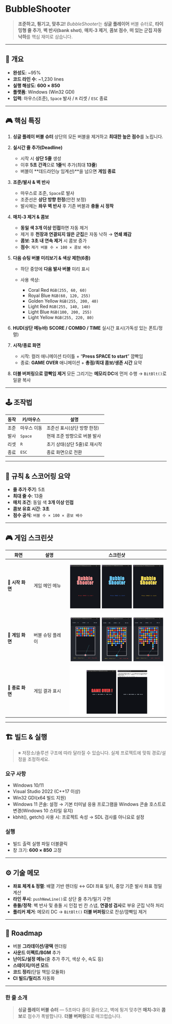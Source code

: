 # BubbleShooter

> **조준하고, 튕기고, 맞추고!**
> *BubbleShooter*는 **싱글 플레이어** 버블 슈터로, **타이밍형 줄 추가**, **벽 반사(bank shot)**, **매치-3 제거**, **콤보 점수**, **떠 있는 군집 자동 낙하**를 핵심 재미로 삼습니다.

---

## 📌 개요

* **완성도**: \~95%
* **코드 라인 수**: \~1,230 lines
* **실행 해상도**: **600 × 850**
* **플랫폼**: Windows (Win32 GDI)
* **입력**: 마우스(조준), `Space` 발사 / `R` 리셋 / `ESC` 종료

---

## 🎮 핵심 특징

1. **싱글 플레이 버블 슈터**
   상단의 모든 버블을 제거하고 **최대한 높은 점수**를 노립니다.

2. **실시간 줄 추가(Deadline)**

   * 시작 시 **상단 5줄** 생성
   * 이후 **5초 간격**으로 **1줄**씩 추가(최대 **13줄**)
   * 버블이 \*\*데드라인(y 임계선)\*\*을 넘으면 **게임 종료**

3. **조준/발사 & 벽 반사**

   * 마우스로 조준, `Space`로 발사
   * 조준선은 **상단 방향 한정**(안전 보정)
   * 발사체는 **좌우 벽 반사** 후 기존 버블과 **충돌 시 정착**

4. **매치-3 제거 & 콤보**

   * **동일 색 3개 이상 인접**하면 자동 제거
   * 제거 후 **천장과 연결되지 않은 군집**은 자동 낙하 → **연쇄 쾌감**
   * **콤보**: **3초 내 연속 제거** 시 콤보 증가
   * **점수**: `제거 버블 수 × 100 × 콤보 배수`

5. **다음 슈팅 버블 미리보기 & 색상 제한(6종)**

   * 하단 중앙에 **다음 발사 버블** 미리 표시
   * 사용 색상:

     * Coral Red `RGB(255, 60, 60)`
     * Royal Blue `RGB(60, 120, 255)`
     * Golden Yellow `RGB(255, 200, 40)`
     * Light Red `RGB(255, 140, 140)`
     * Light Blue `RGB(100, 200, 255)`
     * Light Yellow `RGB(255, 220, 80)`

6. **HUD(상단 메뉴바)**
   **SCORE / COMBO / TIME** 실시간 표시(가독성 있는 폰트/정렬)

7. **시작/종료 화면**

   * 시작: 컬러 애니메이션 타이틀 + “**Press SPACE to start**” 깜빡임
   * 종료: **GAME OVER** 애니메이션 + **총점/최대 콤보/생존 시간** 요약

8. **더블 버퍼링으로 깜빡임 제거**
   모든 그리기는 **메모리 DC**에 먼저 수행 → `BitBlt()`로 일괄 복사

---

## 🕹 조작법

| 동작 | 키/마우스   | 설명                |
| -- | ------- | ----------------- |
| 조준 | 마우스 이동  | 조준선 표시(상단 방향 한정)  |
| 발사 | `Space` | 현재 조준 방향으로 버블 발사  |
| 리셋 | `R`     | 초기 상태(상단 5줄)로 재시작 |
| 종료 | `ESC`   | 종료 화면으로 전환        |

---

## 🧠 규칙 & 스코어링 요약

* **줄 추가 주기**: 5초
* **최대 줄 수**: 13줄
* **매치 조건**: 동일 색 **3개 이상 인접**
* **콤보 유효 시간**: **3초**
* **점수 공식**: `버블 수 × 100 × 콤보 배수`

---

## 🎮 게임 스크린샷

| 화면 | 설명 | 스크린샷 |
|------|------|----------|
| 🚀 **시작 화면** | 게임 메인 메뉴 | <img src="images/StartScreen.png" width="300"> |
| 🎯 **게임 화면** | 버블 슈팅 플레이 | <img src="images/GameProcessScreen.png" width="300"> |
| 🏁 **종료 화면** | 게임 결과 표시 | <img src="images/EndScreen.png" width="300"> |


---

## 🏗 빌드 & 실행

> ※ 저장소/솔루션 구조에 따라 달라질 수 있습니다. 실제 프로젝트에 맞춰 경로/설정을 조정하세요.

### 요구 사항

* Windows 10/11
* Visual Studio 2022 (C++17 이상)
* Win32 GDI(x64 빌드 지원)
* Windows 11 콘솔: 설정 → 기본 터미널 응용 프로그램을 Windows 콘솔 호스트로 변경(Windows 10 스타일 유지)
* kbhit(), getch() 사용 시: 프로젝트 속성 → SDL 검사를 아니요로 설정

### 실행

* 빌드 출력 실행 파일 더블클릭
* 창 크기: **600 × 850** 고정

---

## ⚙️ 기술 메모

* **좌표 체계 & 정렬**: 배열 기반 렌더링 ↔ GDI 좌표 일치, 중앙 기준 발사 좌표 정밀 계산
* **라인 푸시**: `pushNewLine()`로 상단 줄 추가/밀기 구현
* **충돌/정착**: 벽 반사 및 충돌 시 인접 빈 칸 스냅, **연결성 검사**로 부유 군집 낙하 처리
* **플리커 제거**: 메모리 DC → `BitBlt()` **더블 버퍼링**으로 잔상/깜빡임 제거

---

## 🚧 Roadmap

* 버블 **그라데이션/광택** 렌더링
* **사운드 이펙트/BGM** 추가
* **난이도/설정 메뉴**(줄 추가 주기, 색상 수, 속도 등)
* **스테이지/미션 모드**
* **코드 정리**(단일 책임·모듈화)
* **CI 빌드/릴리즈** 자동화

---

### 한 줄 소개

> **싱글 플레이 버블 슈터** — 5초마다 줄이 올라오고, 벽에 튕겨 맞추면 **매치-3**와 **콤보**로 점수가 폭발합니다. **더블 버퍼링**으로 매끄럽습니다.
